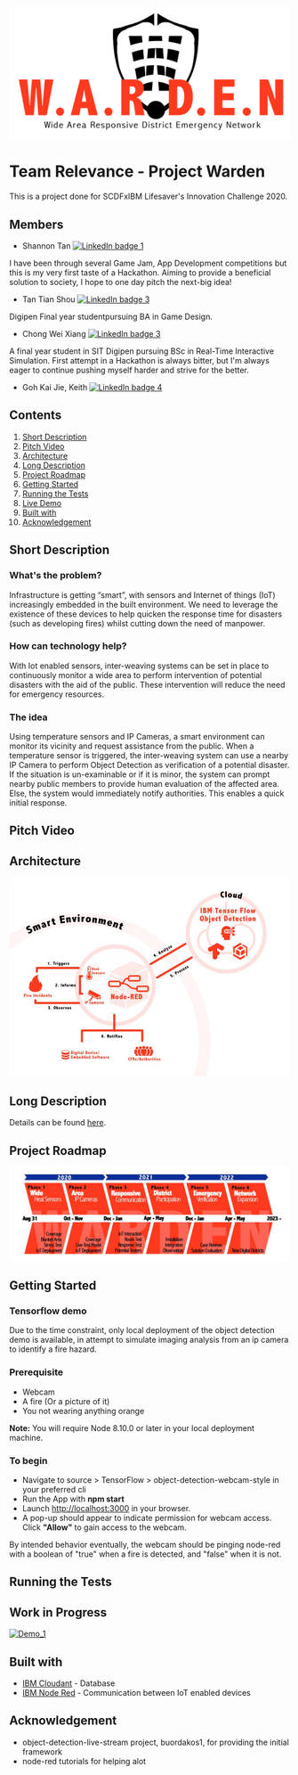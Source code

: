 ![Logo](https://github.com/TxyShannon/Relevance-WARDEN_SCDFXIBM/blob/master/docs/Logo.png)
# Team Relevance - Project Warden
This is a project done for SCDFxIBM Lifesaver's Innovation Challenge 2020. 

## Members
- Shannon Tan [![LinkedIn badge 1](https://img.shields.io/badge/LinkedIn-Connect-Blue.svg)](linkedin.com/in/txy-shannon)

I have been through several Game Jam, App Development competitions but this is my very first taste of a Hackathon.
Aiming to provide a beneficial solution to society, I hope to one day pitch the next-big idea!

- Tan Tian Shou [![LinkedIn badge 3](https://img.shields.io/badge/LinkedIn-Connect-Blue.svg)](https://www.linkedin.com/in/tantianshou/)

Digipen Final year studentpursuing BA in Game Design.

- Chong Wei Xiang [![LinkedIn badge 3](https://img.shields.io/badge/LinkedIn-Connect-Blue.svg)](https://www.linkedin.com/in/weixiangcwx)

A final year student in SIT Digipen pursuing BSc in Real-Time Interactive Simulation. First attempt in a Hackathon is always bitter, but 
I'm always eager to continue pushing myself harder and strive for the better.

- Goh Kai Jie, Keith [![LinkedIn badge 4](https://img.shields.io/badge/LinkedIn-Connect-Blue.svg)](linkedin.com/in/goh-kai-jie-keith)

## Contents  
1. [Short Description](#Short-Description)
2. [Pitch Video](#Pitch-Video)
3. [Architecture](#Architecture)
4. [Long Description](#Long-Description)
5. [Project Roadmap](#Project-Roadmap)
6. [Getting Started](#Getting-Started)
7. [Running the Tests](#Running-the-Tests)
8. [Live Demo](#Live-Demo)
9. [Built with](#Built-with)
10. [Acknowledgement](#Acknowledgement)

## Short Description
### What's the problem?
Infrastructure is getting “smart”, with sensors and Internet of things (IoT) increasingly embedded in the built environment. We need to leverage the existence of these devices to help quicken the response time for disasters (such as developing fires) whilst cutting down the need of manpower. 

### How can technology help?
With Iot enabled sensors, inter-weaving systems can be set in place to continuously monitor a wide area to perform intervention of potential disasters with the aid of the public. These intervention will reduce the need for emergency resources.

### The idea
Using temperature sensors and IP Cameras, a smart environment can monitor its vicinity and request assistance from the public. When a temperature sensor is triggered, the inter-weaving system can use a nearby IP Camera to perform Object Detection as verification of a potential disaster. If the situation is un-examinable or if it is minor, the system can prompt nearby public members to provide human evaluation of the affected area. Else, the system would immediately notify authorities. This enables a quick initial response. 

## Pitch Video

## Architecture
![architecture png](https://github.com/TxyShannon/Relevance-WARDEN_SCDFXIBM/blob/master/docs/Info1.jpg "Architecture")

## Long Description
Details can be found [here](https://github.com/TxyShannon/Relevance-WARDEN_SCDFXIBM/blob/master/docs/description.md).

## Project Roadmap
![roadmap png](https://github.com/TxyShannon/Relevance-WARDEN_SCDFXIBM/blob/master/docs/Info3.jpg "Roadmap")

## Getting Started

### Tensorflow demo
Due to the time constraint, only local deployment of the object detection demo is available, in attempt to simulate imaging analysis from an ip camera to identify a fire hazard.

### Prerequisite
- Webcam
- A fire (Or a picture of it)
- You not wearing anything orange

**Note:** You will require Node 8.10.0 or later in your local deployment machine.

### To begin
- Navigate to source > TensorFlow > object-detection-webcam-style in your preferred cli
- Run the App with **npm start**
- Launch [http://localhost:3000](http://localhost:3000) in your browser.
- A pop-up should appear to indicate permission for webcam access. Click **"Allow"** to gain access to the webcam.

By intended behavior eventually, the webcam should be pinging node-red with a boolean of "true" when a fire is detected, and "false" when it is not.

## Running the Tests

## Work in Progress
[![Demo_1](https://img.shields.io/badge/NodeRed-Down-Red.svg)](https://project-warden.mybluemix.net/red/#flow/9168237a.a1f8b)


## Built with
- [IBM Cloudant](https://cloud.ibm.com/catalog?search=cloudant#search_results) - Database
- [IBM Node Red](https://cloud.ibm.com/catalog?search=node%20red#search_results) - Communication between IoT enabled devices

## Acknowledgement
 - object-detection-live-stream project, buordakos1, for providing the initial framework <br/>
 - node-red tutorials for helping alot

